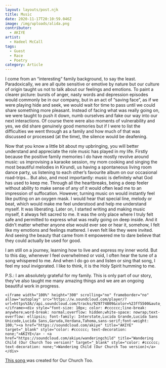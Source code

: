 ```yaml
---
layout: layouts/post.njk
title: Music
date: 2020-11-17T20:10:59.046Z
image: /img/uploads/alida.png
contributor:
  - AKIYE
artist:
  - Hadeel McCall
tags:
  - Guest
  - Race
  - Poetry
category: Article
---
```

I come from an “interesting” family background, to say the least. Paradoxically, we are all quite sensitive or emotive by nature but our culture of origin taught us not to talk about our feelings and emotions. To paint a clearer picture: bursts of anger, nasty words and depression episodes would commonly be in our company, but in an act of “saving face”, as if we were playing hide and seek, we would wait for time to pass until we could share something more pleasant. Instead of facing what was really going on, we were taught to push it down, numb ourselves and fake our way into our next interactions. Of course there were also moments of vulnerability and yes, we did share genuinely good memories but if I were to list the difficulties we went through as a family and how much of that was discussed or processed (at the time), the silence would be deafening.

Now that you know a little bit about my upbringing, you will better understand and appreciate the role music has played in my life. Firstly because the positive family memories I do have mostly revolve around music: us improvising a karaoke session, my mom cooking and singing the most beautiful melodies in Kirundi, us having a spontaneous living room dance party, us listening to each other’s favourite album on our occasional road-trips… But also, and most importantly: music is definitely what God has used to keep me. Through all the heartbreaks, being a deep feeler without ability to make sense of any of it would often lead me to an impression of suffocation. However, turning music on would instantly feel like putting on an oxygen mask. I would hear that special line, melody or beat, which would make me feel understood and help me understand myself. It was liberating. Later on, I started writing and making music myself, it always felt sacred to me. It was the only place where I truly felt safe and permitted to express what was really going on deep inside. And it didn’t matter whether anyone else would ever see or hear it, somehow, I felt like my emotions and feelings mattered. I even felt like they were invited. And seeing the beauty that came from it empowered me to dare believe that they could actually be used for good. 

I am still on a journey, learning how to live and express my inner world. But to this day, whenever I feel overwhelmed or void, I often hear the tune of a song whispered to me. And when I do go on and listen or sing that song, I feel my soul invigorated. I like to think, it is the Holy Spirit humming to me.

P.S.: I am absolutely grateful for my family. This is only part of our story, they’ve also taught me many amazing things and we are an ongoing beautiful work in progress.

```
<iframe width="100%" height="300" scrolling="no" frameborder="no" allow="autoplay" src="https://w.soundcloud.com/player/?url=https%3A//api.soundcloud.com/tracks/929774809&color=%23ff5500&auto_play=false&hide_related=false&show_comments=true&show_user=true&show_reposts=false&show_teaser=true&visual=true"></iframe><div style="font-size: 10px; color: #cccccc;line-break: anywhere;word-break: normal;overflow: hidden;white-space: nowrap;text-overflow: ellipsis; font-family: Interstate,Lucida Grande,Lucida Sans Unicode,Lucida Sans,Garuda,Verdana,Tahoma,sans-serif;font-weight: 100;"><a href="https://soundcloud.com/akiye" title="AKIYE" target="_blank" style="color: #cccccc; text-decoration: none;">AKIYE</a> · <a href="https://soundcloud.com/akiye/wanderingchild" title="Wandering Child (Our Church Too version)" target="_blank" style="color: #cccccc; text-decoration: none;">Wandering Child (Our Church Too version)</a></div>

```

[This song ](https://soundcloud.com/akiye/wanderingchild)was created for Our Church Too.